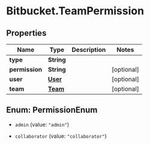 # Bitbucket.TeamPermission

## Properties

Name | Type | Description | Notes
------------ | ------------- | ------------- | -------------
**type** | **String** |  | 
**permission** | **String** |  | [optional] 
**user** | [**User**](User.md) |  | [optional] 
**team** | [**Team**](Team.md) |  | [optional] 



## Enum: PermissionEnum


* `admin` (value: `"admin"`)

* `collaborator` (value: `"collaborator"`)




